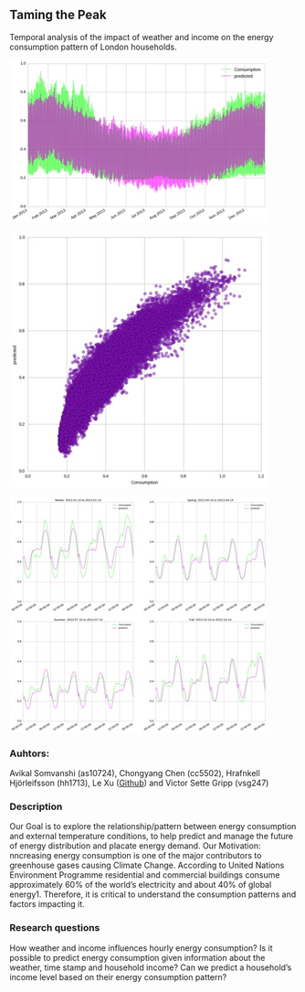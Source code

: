 ## Taming the Peak
Temporal analysis of the impact of weather and income on the energy consumption pattern of London households. 

![image](predi.jpg)

![image](finalpredication.png.jpg)

![image](dsfa.jpg)




### Auhtors: 
Avikal Somvanshi (as10724), Chongyang Chen (cc5502), Hrafnkell Hjörleifsson (hh1713), Le Xu ([Github](https://github.com/lx565)) and Victor Sette Gripp (vsg247) 

### Description

Our Goal is to explore the relationship/pattern between energy consumption and external temperature conditions, to help predict and manage the future of energy distribution and placate energy demand.
Our Motivation: nncreasing energy consumption is one of the major contributors to greenhouse gases causing Climate Change. According to United Nations Environment Programme residential and commercial buildings consume approximately 60% of the world’s electricity and about 40% of global energy1. Therefore, it is critical to understand the consumption patterns and factors impacting it. 



### Research questions 
How weather and income influences hourly energy consumption? 
Is it possible to predict energy consumption given information about the weather, time stamp and household income? 
Can we predict a household’s income level based on their energy consumption pattern?


